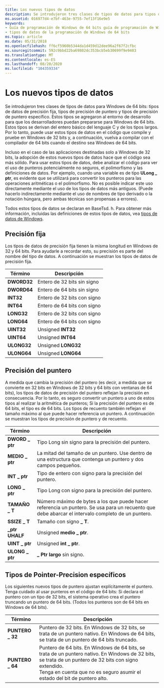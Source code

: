 ```yaml
---
title: Los nuevos tipos de datos
description: Se introdujeron tres clases de tipos de datos para tipos de datos de precisión fija de Windows de 64 bits, tipos de precisión de puntero y tipos de precisión de puntero específico.
ms.assetid: 016977d4-e7bf-463e-9755-7ef13f16e9e5
keywords:
- Guía de programación de Windows de 64 bits guía de programación de Windows de 64 bits, tipos de datos
- tipos de datos de la programación de Windows de 64 bits
ms.topic: article
ms.date: 05/31/2018
ms.openlocfilehash: ff6cf5960b5344da1d459d12dee96a2f67f2cfbc
ms.sourcegitcommit: 592c9bbd22ba69802dc353bcb5eb30699f9e9403
ms.translationtype: MT
ms.contentlocale: es-ES
ms.lasthandoff: 08/20/2020
ms.locfileid: "104359334"
---
```

# <a name="the-new-data-types"></a>Los nuevos tipos de datos

Se introdujeron tres clases de tipos de datos para Windows de 64 bits: tipos de datos de precisión fija, tipos de precisión de puntero y tipos de precisión de puntero específico. Estos tipos se agregaron al entorno de desarrollo para que los desarrolladores puedan prepararse para Windows de 64 bits. Estos tipos se derivan del entero básico del lenguaje C y de los tipos largos. Por lo tanto, puede usar estos tipos de datos en el código que compile y pruebe en Windows de 32 bits y, a continuación, vuelva a compilar con el compilador de 64 bits cuando el destino sea Windows de 64 bits.

Incluso en el caso de las aplicaciones destinadas solo a Windows de 32 bits, la adopción de estos nuevos tipos de datos hace que el código sea más sólido. Para usar estos tipos de datos, debe analizar el código para ver el uso de punteros potencialmente no seguros, el polimorfismo y las definiciones de datos. Por ejemplo, cuando una variable es de tipo **ULong \_ ptr**, es evidente que se utilizará para convertir los punteros para las operaciones aritméticas o el polimorfismo. No es posible indicar este uso directamente mediante el uso de los tipos de datos más antiguos. (Puede hacerlo indirectamente mediante el uso de nombres de tipo derivado o la notación húngara, pero ambas técnicas son propensas a errores).

Todos estos tipos de datos se declaran en BaseTsd. h. Para obtener más información, incluidas las definiciones de estos tipos de datos, vea [tipos de datos de Windows](/windows/desktop/WinProg/windows-data-types).

## <a name="fixed-precision"></a>Precisión fija

Los tipos de datos de precisión fija tienen la misma longitud en Windows de 32 y 64 bits. Para ayudarle a recordar esto, su precisión es parte del nombre del tipo de datos. A continuación se muestran los tipos de datos de precisión fija.



| Término                                                                       | Descripción                        |
|----------------------------------------------------------------------------|------------------------------------|
| <span id="DWORD32"></span><span id="dword32"></span>**DWORD32**<br/> | Entero de 32 bits sin signo<br/> |
| <span id="DWORD64"></span><span id="dword64"></span>**DWORD64**<br/> | Entero de 64 bits sin signo<br/> |
| <span id="INT32"></span><span id="int32"></span>**INT32**<br/>       | Entero de 32 bits con signo<br/>   |
| <span id="INT64"></span><span id="int64"></span>**INT64**<br/>       | Entero de 64 bits con signo<br/>   |
| <span id="LONG32"></span><span id="long32"></span>**LONG32**<br/>    | Entero de 32 bits con signo<br/>   |
| <span id="LONG64"></span><span id="long64"></span>**LONG64**<br/>    | Entero de 64 bits con signo<br/>   |
| <span id="UINT32"></span><span id="uint32"></span>**UINT32**<br/>    | Unsigned **INT32**<br/>      |
| <span id="UINT64"></span><span id="uint64"></span>**UINT64**<br/>    | Unsigned **INT64**<br/>      |
| <span id="ULONG32"></span><span id="ulong32"></span>**ULONG32**<br/> | Unsigned **LONG32**<br/>     |
| <span id="ULONG64"></span><span id="ulong64"></span>**ULONG64**<br/> | Unsigned **LONG64**<br/>     |



 

## <a name="pointer-precision"></a>Precisión del puntero

A medida que cambia la precisión del puntero (es decir, a medida que se convierte en 32 bits en Windows de 32 bits y 64 bits con ventanas de 64 bits), los tipos de datos de precisión del puntero reflejan la precisión en consecuencia. Por lo tanto, es seguro convertir un puntero a uno de estos tipos al realizar la aritmética de punteros; Si la precisión del puntero es de 64 bits, el tipo es de 64 bits. Los tipos de recuento también reflejan el tamaño máximo al que puede hacer referencia un puntero. A continuación se muestran los tipos de precisión de puntero y de recuento.



| Término                                                                              | Descripción                                                                                                                      |
|-----------------------------------------------------------------------------------|----------------------------------------------------------------------------------------------------------------------------------|
| <span id="DWORD_PTR"></span><span id="dword_ptr"></span>**DWORD \_ ptr**<br/> | Tipo Long sin signo para la precisión del puntero.<br/>                                                                             |
| <span id="HALF_PTR"></span><span id="half_ptr"></span>**MEDIO \_ ptr**<br/>    | La mitad del tamaño de un puntero. Use dentro de una estructura que contenga un puntero y dos campos pequeños.<br/>                      |
| <span id="INT_PTR"></span><span id="int_ptr"></span>**INT \_ ptr**<br/>       | Tipo de entero con signo para la precisión del puntero.<br/>                                                                            |
| <span id="LONG_PTR"></span><span id="long_ptr"></span>**LONG \_ ptr**<br/>    | Tipo Long con signo para la precisión del puntero.<br/>                                                                               |
| <span id="SIZE_T"></span><span id="size_t"></span>**TAMAÑO \_ T**<br/>          | Número máximo de bytes a los que puede hacer referencia un puntero. Se usa para un recuento que debe abarcar el intervalo completo de un puntero.<br/> |
| <span id="SSIZE_T"></span><span id="ssize_t"></span>**SSIZE \_ T**<br/>       | Tamaño con signo **\_ T**.<br/>                                                                                                   |
| <span id="UHALF_PTR"></span><span id="uhalf_ptr"></span>**\_ptr UHALF**<br/> | Unsigned **medio \_ ptr**.<br/>                                                                                               |
| <span id="UINT_PTR"></span><span id="uint_ptr"></span>**UINT \_ ptr**<br/>    | Unsigned **int \_ ptr**.<br/>                                                                                                |
| <span id="ULONG_PTR"></span><span id="ulong_ptr"></span>**ULONG \_ ptr**<br/> | **\_ Ptr largo** sin signo.<br/>                                                                                               |



 

## <a name="specific-pointer-precision-types"></a>Tipos de Pointer-Precision específicos

Los siguientes nuevos tipos de puntero ajustan explícitamente el puntero. Tenga cuidado al usar punteros en el código de 64 bits: Si declara el puntero con un tipo de 32 bits, el sistema operativo crea el puntero truncando un puntero de 64 bits. (Todos los punteros son de 64 bits en Windows de 64 bits).



| Término                                                                                 | Descripción                                                                                                                                                                                                            |
|--------------------------------------------------------------------------------------|------------------------------------------------------------------------------------------------------------------------------------------------------------------------------------------------------------------------|
| <span id="POINTER_32"></span><span id="pointer_32"></span>**PUNTERO \_ 32**<br/> | Puntero de 32 bits. En Windows de 32 bits, se trata de un puntero nativo. En Windows de 64 bits, se trata de un puntero de 64 bits truncado.<br/>                                                                                       |
| <span id="POINTER_64"></span><span id="pointer_64"></span>**PUNTERO \_ 64**<br/> | Puntero de 64 bits. En Windows de 64 bits, se trata de un puntero nativo. En Windows de 32 bits, se trata de un puntero de 32 bits con signo extendido. <br/> Tenga en cuenta que no es seguro asumir el estado del bit de puntero alto.<br/> |



 

 

